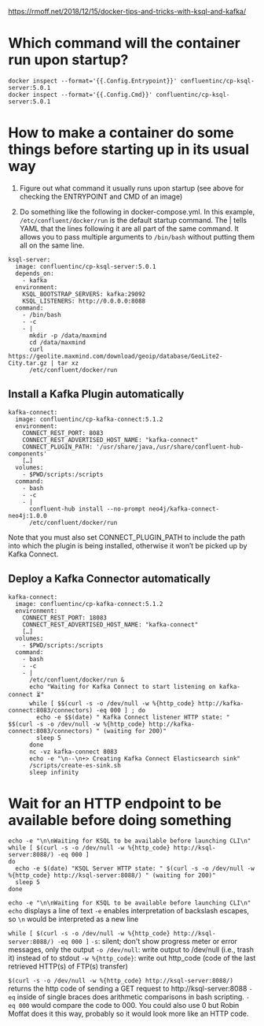 https://rmoff.net/2018/12/15/docker-tips-and-tricks-with-ksql-and-kafka/

# Which command will the container run upon startup?

```
docker inspect --format='{{.Config.Entrypoint}}' confluentinc/cp-ksql-server:5.0.1
docker inspect --format='{{.Config.Cmd}}' confluentinc/cp-ksql-server:5.0.1
```

# How to make a container do some things before starting up in its usual way
1. Figure out what command it usually runs upon startup (see above for checking the ENTRYPOINT and CMD of an image)

2. Do something like the following in docker-compose.yml. In this example, `/etc/confluent/docker/run` is the default startup command.
The | tells YAML that the lines following it are all part of the same command. It allows you to pass multiple arguments to `/bin/bash` without putting them all on the same line. 

```
ksql-server:
  image: confluentinc/cp-ksql-server:5.0.1
  depends_on:
    - kafka
  environment:
    KSQL_BOOTSTRAP_SERVERS: kafka:29092
    KSQL_LISTENERS: http://0.0.0.0:8088
  command: 
    - /bin/bash
    - -c 
    - |
      mkdir -p /data/maxmind
      cd /data/maxmind
      curl https://geolite.maxmind.com/download/geoip/database/GeoLite2-City.tar.gz | tar xz 
      /etc/confluent/docker/run 
```

## Install a Kafka Plugin automatically
```
kafka-connect:
  image: confluentinc/cp-kafka-connect:5.1.2
  environment:
    CONNECT_REST_PORT: 8083
    CONNECT_REST_ADVERTISED_HOST_NAME: "kafka-connect"
    CONNECT_PLUGIN_PATH: '/usr/share/java,/usr/share/confluent-hub-components'
    […]
  volumes:
    - $PWD/scripts:/scripts
  command: 
    - bash 
    - -c 
    - |
      confluent-hub install --no-prompt neo4j/kafka-connect-neo4j:1.0.0
      /etc/confluent/docker/run
```
Note that you must also set CONNECT_PLUGIN_PATH to include the path into which the plugin is being installed, otherwise it won’t be picked up by Kafka Connect.

## Deploy a Kafka Connector automatically
```
kafka-connect:
  image: confluentinc/cp-kafka-connect:5.1.2
  environment:
    CONNECT_REST_PORT: 18083
    CONNECT_REST_ADVERTISED_HOST_NAME: "kafka-connect"
    […]
  volumes:
    - $PWD/scripts:/scripts
  command: 
    - bash 
    - -c 
    - |
      /etc/confluent/docker/run & 
      echo "Waiting for Kafka Connect to start listening on kafka-connect ⏳"
      while [ $$(curl -s -o /dev/null -w %{http_code} http://kafka-connect:8083/connectors) -eq 000 ] ; do 
        echo -e $$(date) " Kafka Connect listener HTTP state: " $$(curl -s -o /dev/null -w %{http_code} http://kafka-connect:8083/connectors) " (waiting for 200)"
        sleep 5 
      done
      nc -vz kafka-connect 8083
      echo -e "\n--\n+> Creating Kafka Connect Elasticsearch sink"
      /scripts/create-es-sink.sh 
      sleep infinity
```

# Wait for an HTTP endpoint to be available before doing something

```
echo -e "\n\nWaiting for KSQL to be available before launching CLI\n"
while [ $(curl -s -o /dev/null -w %{http_code} http://ksql-server:8088/) -eq 000 ]
do 
  echo -e $(date) "KSQL Server HTTP state: " $(curl -s -o /dev/null -w %{http_code} http://ksql-server:8088/) " (waiting for 200)"
  sleep 5
done
```

`echo -e "\n\nWaiting for KSQL to be available before launching CLI\n"`
`echo` displays a line of text
`-e` enables interpretation of backslash escapes, so `\n` would be interpreted as a new line

`while [ $(curl -s -o /dev/null -w %{http_code} http://ksql-server:8088/) -eq 000 ]`
`-s`: silent; don't show progress meter or error messages, only the output
`-o /dev/null`: write output to /dev/null (i.e., trash it) instead of to stdout
`-w %{http_code}`: write out http_code (code of the last retrieved HTTP(s) of FTP(s) transfer)

`$(curl -s -o /dev/null -w %{http_code} http://ksql-server:8088/)`
returns the http code of sending a GET request to http://ksql-server:8088
`-eq` inside of single braces does arithmetic comparisons in bash scripting.
`-eq 000` would compare the code to 000. You could also use 0 but Robin Moffat does it this way, probably so it would look more like an HTTP code.

